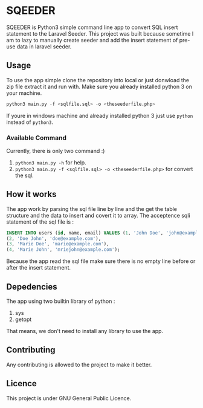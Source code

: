 # SQEEDER
SQEEDER is Python3 simple command line app to convert SQL insert statement to the Laravel Seeder. This project was built because sometime I am to lazy to manually create seeder and add the insert statement of pre-use data in laravel seeder. 

## Usage
To use the app simple clone the repository into local or just donwload the zip file extract it and run with. Make sure you already installed python 3 on your machine.
```python
python3 main.py -f <sqlfile.sql> -o <theseederfile.php>
```
If youre in windows machine and already installed python 3 just use `python` instead of `python3`.
### Available Command
Currently, there is only two command :) 
1. `python3 main.py -h` for help.
2. `python3 main.py -f <sqlfile.sql> -o <theseederfile.php>` for convert the sql.

## How it works
The app work by parsing the sql file line by line and the get the table structure and the data to insert and covert it to array. The acceptence sqli statement of the sql file is : 
```sql
INSERT INTO users (id, name, email) VALUES (1, 'John Doe', 'john@example.com'),
(2, 'Doe John', 'doe@example.com'),
(3, 'Marie Doe', 'marie@example.com'),
(4, 'Marie John', 'mriejohn@example.com');
```
Because the app read the sql file make sure there is no empty line before or after the insert statement.

## Depedencies
The app using two builtin library of python : 
1. sys
2. getopt

That means, we don't need to install any library to use the app.

## Contributing
Any contributing is allowed to the project to make it better.

## Licence
This project is under GNU General Public Licence.
